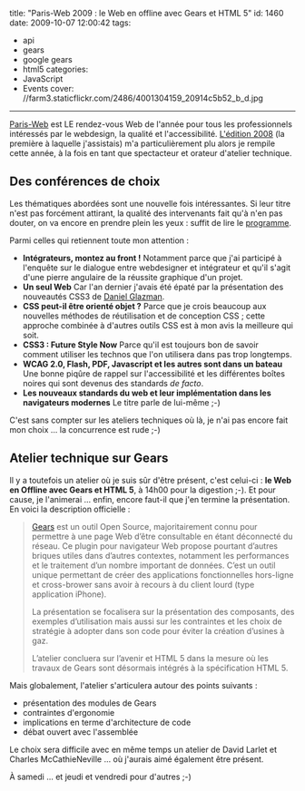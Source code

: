 title: "Paris-Web 2009 : le Web en offline avec Gears et HTML 5"
id: 1460
date: 2009-10-07 12:00:42
tags:
- api
- gears
- google gears
- html5
categories:
- JavaScript
- Events
cover: //farm3.staticflickr.com/2486/4001304159_20914c5b52_b_d.jpg
---

[Paris-Web](http://www.paris-web.fr/) est LE rendez-vous Web de l'année pour tous les professionnels intéressés par le webdesign, la qualité et l'accessibilité. [L'édition 2008](http://www.paris-web.fr/2008/) (la première à laquelle j'assistais) m'a particulièrement plu alors je rempile cette année, à la fois en tant que spectacteur et orateur d'atelier technique.

<!--more-->

## Des conférences de choix

Les thématiques abordées sont une nouvelle fois intéressantes. Si leur titre n'est pas forcément attirant, la qualité des intervenants fait qu'à n'en pas douter, on va encore en prendre plein les yeux : suffit de lire le [programme](http://www.paris-web.fr/2009/-Programme- "Programme de Paris-Web 2009").

Parmi celles qui retiennent toute mon attention :

*   **Intégrateurs, montez au front !**
Notamment parce que j'ai participé à l'enquête sur le dialogue entre webdesigner et intégrateur et qu'il s'agit d'une pierre angulaire de la réussite graphique d'un projet.
*   **Un seul Web**
Car l'an dernier j'avais été épaté par la présentation des nouveautés CSS3 de [Daniel Glazman](http://www.glazman.org/weblog/).
*   **CSS peut-il être orienté objet ?**
Parce que je crois beaucoup aux nouvelles méthodes de réutilisation et de conception CSS ; cette approche combinée à d'autres outils CSS est à mon avis la meilleure qui soit.
*   **CSS3 : Future Style Now**
Parce qu'il est toujours bon de savoir comment utiliser les technos que l'on utilisera dans pas trop longtemps.
*   **WCAG 2.0, Flash, PDF, Javascript et les autres sont dans un bateau**
Une bonne piqûre de rappel sur l'accessibilité et les différentes boîtes noires qui sont devenus des standards _de facto_.
*   **Les nouveaux standards du web et leur implémentation dans les navigateurs modernes**
Le titre parle de lui-même ;-)

C'est sans compter sur les ateliers techniques où là, je n'ai pas encore fait mon choix ... la concurrence est rude ;-)

## Atelier technique sur Gears

Il y a toutefois un atelier où je suis sûr d'être présent, c'est celui-ci : **le Web en Offline avec Gears et HTML 5**, à 14h00 pour la digestion ;-). Et pour cause, je l'animerai ... enfin, encore faut-il que j'en termine la présentation. En voici la description officielle :

> [Gears](http://tools.google.com/gears/) est un outil Open Source, majoritairement connu pour permettre à une page Web d’être consultable en étant déconnecté du réseau. Ce plugin pour navigateur Web propose pourtant d’autres briques utiles dans d’autres contextes, notamment les performances et le traitement d’un nombre important de données. C’est un outil unique permettant de créer des applications fonctionnelles hors-ligne et cross-brower sans avoir à recours à du client lourd (type application iPhone).
>
>
> La présentation se focalisera sur la présentation des composants, des exemples d’utilisation mais aussi sur les contraintes et les choix de stratégie à adopter dans son code pour éviter la création d’usines à gaz.
>
>
> L’atelier concluera sur l’avenir et HTML 5 dans la mesure où les travaux de Gears sont désormais intégrés à la spécification HTML 5.

Mais globalement, l'atelier s'articulera autour des points suivants :

*   présentation des modules de Gears
*   contraintes d'ergonomie
*   implications en terme d'architecture de code
*   débat ouvert avec l'assemblée

Le choix sera difficile avec en même temps un atelier de David Larlet et Charles McCathieNeville ... où j'aurais aimé également être présent.

À samedi ... et jeudi et vendredi pour d'autres ;-)